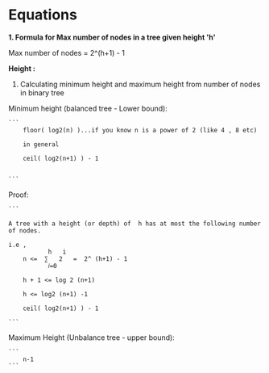 # Equations



**1. Formula for Max number of nodes in a tree given height 'h'**

 Max number of nodes = 2^(h+1) - 1


**Height :**

1. Calculating minimum height  and maximum height from number of nodes in binary tree

Minimum height (balanced tree - Lower bound): 

    ```
        floor( log2(n) )...if you know n is a power of 2 (like 4 , 8 etc)

        in general 

        ceil( log2(n+1) ) - 1 


    ```

Proof:
    
    ```

    A tree with a height (or depth) of  h has at most the following number of nodes.

    i.e ,
               h   i
        n <=  ∑   2   =  2^ (h+1) - 1
               𝑖=0  
        
        h + 1 <= log 2 (n+1)

        h <= log2 (n+1) -1

        ceil( log2(n+1) ) - 1 

    ```

Maximum Height (Unbalance tree - upper bound): 

    ```
        n-1
    ```



